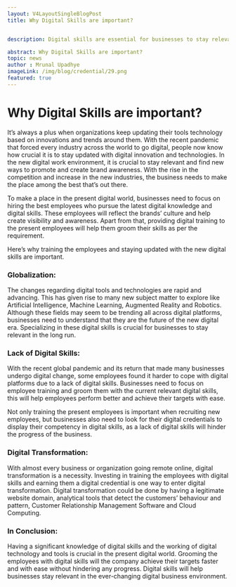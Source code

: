 ```yaml
---
layout: V4LayoutSingleBlogPost
title: Why Digital Skills are important?


description: Digital skills are essential for businesses to stay relevant, compete effectively, and undergo successful digital transformation.

abstract: Why Digital Skills are important?
topic: news
author : Mrunal Upadhye
imageLink: /img/blog/credential/29.png
featured: true
---
```

# Why Digital Skills are important?

It’s always a plus when organizations keep updating their tools technology based on innovations and trends around them. With the recent pandemic that forced every industry across the world to go digital, people now know how crucial it is to stay updated with digital innovation and technologies. In the new digital work environment, it is crucial to stay relevant and find new ways to promote and create brand awareness. With the rise in the competition and increase in the new industries, the business needs to make the place among the best that’s out there.

To make a place in the present digital world, businesses need to focus on hiring the best employees who pursue the latest digital knowledge and digital skills. These employees will reflect the brands’ culture and help create visibility and awareness. Apart from that, providing digital training to the present employees will help them groom their skills as per the requirement.

Here’s why training the employees and staying updated with the new digital skills are important.

### Globalization:

The changes regarding digital tools and technologies are rapid and advancing. This has given rise to many new subject matter to explore like Artificial Intelligence, Machine Learning, Augmented Reality and Robotics. Although these fields may seem to be trending all across digital platforms, businesses need to understand that they are the future of the new digital era. Specializing in these digital skills is crucial for businesses to stay relevant in the long run.

### Lack of Digital Skills:

With the recent global pandemic and its return that made many businesses undergo digital change, some employees found it harder to cope with digital platforms due to a lack of digital skills. Businesses need to focus on employee training and groom them with the current relevant digital skills, this will help employees perform better and achieve their targets with ease.

Not only training the present employees is important when recruiting new employees, but businesses also need to look for their digital credentials to display their competency in digital skills, as a lack of digital skills will hinder the progress of the business.

### Digital Transformation:

With almost every business or organization going remote online, digital transformation is a necessity. Investing in training the employees with digital skills and earning them a digital credential is one way to enter digital transformation. Digital transformation could be done by having a legitimate website domain, analytical tools that detect the customers’ behaviour and pattern, Customer Relationship Management Software and Cloud Computing.

### In Conclusion:

Having a significant knowledge of digital skills and the working of digital technology and tools is crucial in the present digital world. Grooming the employees with digital skills will the company achieve their targets faster and with ease without hindering any progress. Digital skills will help businesses stay relevant in the ever-changing digital business environment.

